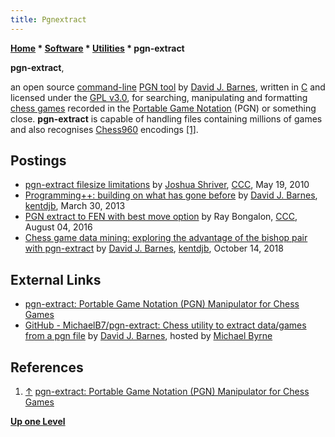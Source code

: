 ```yaml
---
title: Pgnextract
---
```

**[Home](Home "Home") \* [Software](Software "Software") \* [Utilities](Utilities "Utilities") \* pgn-extract**


**pgn-extract**,  

an open source [command-line](CLI "CLI") [PGN tool](Utilities#PGN "Utilities") by [David J. Barnes](David_J._Barnes "David J. Barnes"), written in [C](C "C") and licensed under the [GPL v3.0](Free_Software_Foundation#GPL "Free Software Foundation"), 
for searching, manipulating and formatting [chess games](Chess_Game "Chess Game") recorded in the [Portable Game Notation](Portable_Game_Notation "Portable Game Notation") (PGN) or something close. 
**pgn-extract** is capable of handling files containing millions of games and also recognises [Chess960](Chess960 "Chess960") encodings <a id="cite-note-1" href="#cite-ref-1">[1]</a>.



## Postings


* [pgn-extract filesize limitations](http://www.talkchess.com/forum3/viewtopic.php?f=7&t=34398) by [Joshua Shriver](index.php?title=Joshua_Shriver&action=edit&redlink=1 "Joshua Shriver (page does not exist)"), [CCC](CCC "CCC"), May 19, 2010
* [Programming++: building on what has gone before](https://blogs.kent.ac.uk/djb/2013/03/30/programming-building-on-what-has-gone-before/) by [David J. Barnes](David_J._Barnes "David J. Barnes"), [kentdjb](https://blogs.kent.ac.uk/djb/), March 30, 2013
* [PGN extract to FEN with best move option](http://www.talkchess.com/forum3/viewtopic.php?f=2&t=61033) by Ray Bongalon, [CCC](CCC "CCC"), August 04, 2016
* [Chess game data mining: exploring the advantage of the bishop pair with pgn-extract](https://blogs.kent.ac.uk/djb/2018/10/14/data-mining-with-pgn-extract/) by [David J. Barnes](David_J._Barnes "David J. Barnes"), [kentdjb](https://blogs.kent.ac.uk/djb/), October 14, 2018


## External Links


* [pgn-extract: Portable Game Notation (PGN) Manipulator for Chess Games](https://www.cs.kent.ac.uk/people/staff/djb/pgn-extract/)
* [GitHub - MichaelB7/pgn-extract: Chess utility to extract data/games from a pgn file](https://github.com/MichaelB7/pgn-extract) by [David J. Barnes](David_J._Barnes "David J. Barnes"), hosted by [Michael Byrne](Michael_Byrne "Michael Byrne")


## References


1. <a id="cite-ref-1" href="#cite-note-1">↑</a> [pgn-extract: Portable Game Notation (PGN) Manipulator for Chess Games](https://www.cs.kent.ac.uk/people/staff/djb/pgn-extract/)

**[Up one Level](Utilities "Utilities")**







 
